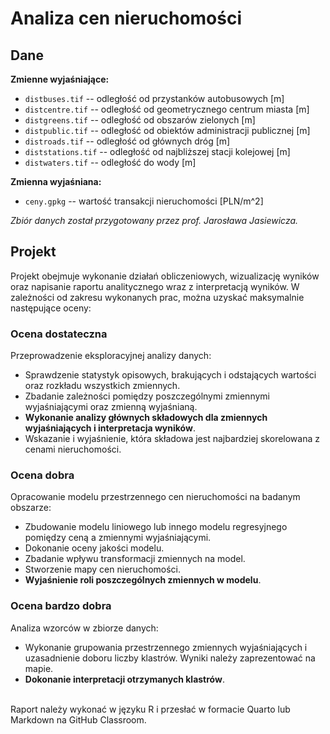 # Analiza cen nieruchomości

## Dane

**Zmienne wyjaśniające:**

 - `distbuses.tif` -- odległość od przystanków autobusowych [m]
 - `distcentre.tif` -- odległość od geometrycznego centrum miasta [m]
 - `distgreens.tif` -- odległość od obszarów zielonych [m]
 - `distpublic.tif` -- odległość od obiektów administracji publicznej [m]
 - `distroads.tif` -- odległość od głównych dróg [m]
 - `diststations.tif` -- odległość od najbliższej stacji kolejowej [m]
 - `distwaters.tif` -- odległość do wody [m]

**Zmienna wyjaśniana:**

 - `ceny.gpkg` -- wartość transakcji nieruchomości [PLN/m^2]

*Zbiór danych został przygotowany przez prof. Jarosława Jasiewicza.*

## Projekt

Projekt obejmuje wykonanie działań obliczeniowych, wizualizację wyników oraz
napisanie raportu analitycznego wraz z interpretacją wyników. W zależności od
zakresu wykonanych prac, można uzyskać maksymalnie następujące oceny:

### Ocena dostateczna

Przeprowadzenie eksploracyjnej analizy danych:

- Sprawdzenie statystyk opisowych, brakujących i odstających wartości oraz
  rozkładu wszystkich zmiennych.
- Zbadanie zależności pomiędzy poszczególnymi zmiennymi wyjaśniającymi oraz
  zmienną wyjaśnianą.
- **Wykonanie analizy głównych składowych dla zmiennych wyjaśniających
  i interpretacja wyników**.
- Wskazanie i wyjaśnienie, która składowa jest najbardziej skorelowana z cenami
  nieruchomości.

### Ocena dobra

Opracowanie modelu przestrzennego cen nieruchomości na badanym obszarze:

- Zbudowanie modelu liniowego lub innego modelu regresyjnego pomiędzy ceną a
  zmiennymi wyjaśniającymi.
- Dokonanie oceny jakości modelu.
- Zbadanie wpływu transformacji zmiennych na model.
- Stworzenie mapy cen nieruchomości.
- **Wyjaśnienie roli poszczególnych zmiennych w modelu**.

### Ocena bardzo dobra

Analiza wzorców w zbiorze danych:

- Wykonanie grupowania przestrzennego zmiennych wyjaśniających i uzasadnienie
doboru liczby klastrów. Wyniki należy zaprezentować na mapie.
- **Dokonanie interpretacji otrzymanych klastrów**.

\
Raport należy wykonać w języku R i przesłać w formacie Quarto lub Markdown na
GitHub Classroom.
